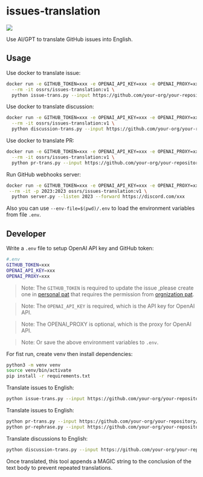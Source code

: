 # issues-translation

[![](https://badgen.net/discord/members/yZ4BnPmHAd)](https://discord.gg/yZ4BnPmHAd)

Use AI/GPT to translate GitHub issues into English.

## Usage

Use docker to translate issue:

```bash
docker run -e GITHUB_TOKEN=xxx -e OPENAI_API_KEY=xxx -e OPENAI_PROXY=xxx \
  --rm -it ossrs/issues-translation:v1 \
  python issue-trans.py --input https://github.com/your-org/your-repository/issues/3692
```

Use docker to translate discussion:

```bash
docker run -e GITHUB_TOKEN=xxx -e OPENAI_API_KEY=xxx -e OPENAI_PROXY=xxx \
  --rm -it ossrs/issues-translation:v1 \
  python discussion-trans.py --input https://github.com/your-org/your-repository/discussions/3700
```

Use docker to translate PR:

```bash
docker run -e GITHUB_TOKEN=xxx -e OPENAI_API_KEY=xxx -e OPENAI_PROXY=xxx \
  --rm -it ossrs/issues-translation:v1 \
  python pr-trans.py --input https://github.com/your-org/your-repository/pull/3699
```

Run GitHub webhooks server:

```bash
docker run -e GITHUB_TOKEN=xxx -e OPENAI_API_KEY=xxx -e OPENAI_PROXY=xxx \
 --rm -it -p 2023:2023 ossrs/issues-translation:v1 \
  python server.py --listen 2023 --forward https://discord.com/xxx
```

Also you can use `--env-file=$(pwd)/.env` to load the environment variables from file `.env`.

## Developer

Write a `.env` file to setup OpenAI API key and GitHub token:

```bash
#.env
GITHUB_TOKEN=xxx
OPENAI_API_KEY=xxx
OPENAI_PROXY=xxx
```

> Note: The `GITHUB_TOKEN` is required to update the issue ,please create one in [personal pat](https://github.com/settings/personal-access-tokens) that requires the permission from [orgnization pat](https://github.com/organizations/ossrs/settings/personal-access-tokens/active).

> Note: The `OPENAI_API_KEY` is required, which is the API key for OpenAI API.

> Note: The OPENAI_PROXY is optional, which is the proxy for OpenAI API.

> Note: Or save the above environment variables to `.env`.

For fist run, create venv then install dependencies:

```bash
python3 -m venv venv
source venv/bin/activate
pip install -r requirements.txt
```

Translate issues to English:

```bash
python issue-trans.py --input https://github.com/your-org/your-repository/issues/3692
```

Translate issues to English:

```bash
python pr-trans.py --input https://github.com/your-org/your-repository/pull/3699
python pr-rephrase.py --input https://github.com/your-org/your-repository/pull/3699
```

Translate discussions to English:

```bash
python discussion-trans.py --input https://github.com/your-org/your-repository/discussions/3700
```

Once translated, this tool appends a MAGIC string to the conclusion of the text body to prevent repeated translations.


